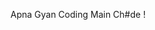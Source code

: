 Apna Gyan Coding Main Ch#de !

<style>
.rainbow-text {
	font-family: Arial;
	font-weight: bold;
	font-size: 50px;
	text-shadow: #A3A3A3 1px 1px 1px;
}
.rainbow-text .block-line > span {
	display: inline-block;
}

</style>
